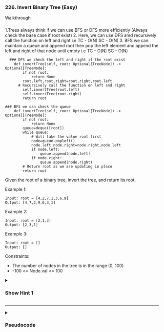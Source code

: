 ### 226. Invert Binary Tree (Easy)
Walkthrough
###
1.Trees always think if we can use BFS or DFS more efficiently (Always check the base case if root exist)
2. Here, we can use DFS amd recursively call the function on left and right  i.e TC -  O(N) SC - O(N)
3. BFS we can maintain a queue and append root then pop the left element anc append the left and right of that node until empty  i.e TC -  O(N) SC - O(N)

```
  ### DFS we check the left and right if the root exist
    def invertTree(self, root: Optional[TreeNode]) -> Optional[TreeNode]:
        if not root:
            return None
        root.left,root.right=root.right,root.left
      # Recursively call the function on left and right
        self.invertTree(root.left)
        self.invertTree(root.right)
        return root

### BFS we can check the queue
    def invertTree(self, root: Optional[TreeNode]) -> Optional[TreeNode]:
        if not root:
            return None
        queue=deque([root])
        while queue:
            # Will take the value root first
            node=queue.popleft()
            node.left,node.right=node.right,node.left
            if node.left:
                queue.append(node.left)
            if node.right:
                queue.append(node.right)
        # Return root as we are updating in place
        return root
```
Given the root of a binary tree, invert the tree, and return its root.

Example 1:
```
Input: root = [4,2,7,1,3,6,9]
Output: [4,7,2,9,6,3,1]
```
Example 2:
```
Input: root = [2,1,3]
Output: [2,3,1]
```
Example 3:
```
Input: root = []
Output: []
```

Constraints:

- The number of nodes in the tree is in the range (0, 100).
- -100 <= Node.val <= 100

<details>
  <summary><h3>Show Hint 1</h3></summary>
  <p>Traverse tree swap the left node with right by setting the current left to current right and its vice versa and finally return the root node.</p>
</details>

---
<details>
  <summary><h3>Pseudocode</h3></summary>
  <pre>
    if root equals null
      return null
    left -> root.left
    right -> root.right
    root.left -> invertTree(right)
    root.right -> invertTree(left)
    return root
  </pre>
</details>
